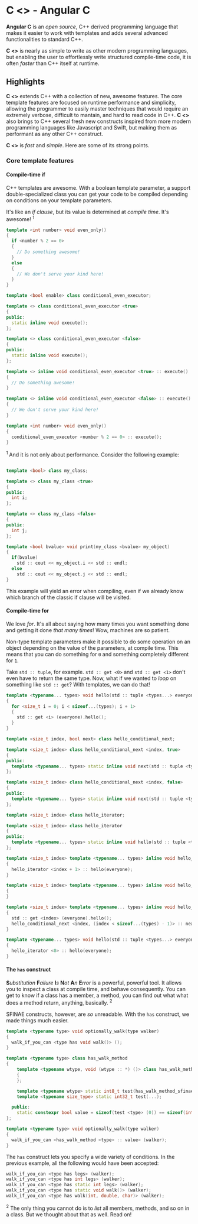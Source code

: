 # C <> - Angular C

**Angular C** is an *open source*, C++ derived programming language that makes it easier to work with templates and adds several advanced functionalities to standard C++.

**C <>** is nearly as simple to write as other modern programming languages, but enabling the user to effortlessly write structured compile-time code, it is often *faster* than C++ itself at runtime.

## Highlights

**C <>** extends C++ with a collection of new, awesome features. The core template features are focused on runtime performance and simplicity, allowing the programmer to easily master techniques that would require an extremely verbose, difficult to mantain, and hard to read code in C++. **C <>** also brings to C++ several fresh new constructs inspired from more modern programming languages like Javascript and Swift, but making them as performant as any other C++ construct.

**C <>** is *fast* and *simple*. Here are some of its strong points.

### Core template features

#### Compile-time if

C++ templates are awesome. With a boolean template parameter, a support double-specialized class you can get your code to be compiled depending on conditions on your template parameters.

It's like an *if clause*, but its value is determined at *compile time*. It's awesome! <sup> 1 </sup>

```c++
template <int number> void even_only()
{
  if <number % 2 == 0>
  {
    // Do something awesome!
  }
  else
  {
    // We don't serve your kind here!
  }
}
```

```c++
template <bool enable> class conditional_even_executor;

template <> class conditional_even_executor <true>
{
public:
  static inline void execute();
};

template <> class conditional_even_executor <false>
{
public:
  static inline void execute();
};

template <> inline void conditional_even_executor <true> :: execute()
{
  // Do something awesome!
}

template <> inline void conditional_even_executor <false> :: execute()
{
  // We don't serve your kind here!
}

template <int number> void even_only()
{
  conditional_even_executor <number % 2 == 0> :: execute();
}
```

<sup> 1 </sup> And it is not only about performance. Consider the following example:

```c++

template <bool> class my_class;

template <> class my_class <true>
{
public:
  int i;
};

template <> class my_class <false>
{
public:
  int j;
};

template <bool bvalue> void print(my_class <bvalue> my_object)
{
  if(bvalue)
    std :: cout << my_object.i << std :: endl;
  else
    std :: cout << my_object.j << std :: endl;
}

```

This example will yield an error when compiling, even if we already know which branch of the classic if clause will be visited.

#### Compile-time for

We love *for*. It's all about saying how many times you want something done and getting it done *that many times*! Wow, machines are so patient.

Non-type template parameters make it possible to do some operation on an object depending on the value of the parameters, at compile time. This means that you can do something for `0` and something completely different for `1`.

Take `std :: tuple`, for example. `std :: get <0>` and `std :: get <1>` don't even have to return the same type. Now, what if we wanted to *loop* on something like `std :: get`? With templates, we can do that!

```c++
template <typename... types> void hello(std :: tuple <types...> everyone)
{
  for <size_t i = 0; i < sizeof...(types); i + 1>
  {
    std :: get <i> (everyone).hello();
  }
}
```

```c++
template <size_t index, bool next> class hello_conditional_next;

template <size_t index> class hello_conditional_next <index, true>
{
public:
  template <typename... types> static inline void next(std :: tuple <types...>);
};

template <size_t index> class hello_conditional_next <index, false>
{
public:
  template <typename... types> static inline void next(std :: tuple <types...>);
};

template <size_t index> class hello_iterator;

template <size_t index> class hello_iterator
{
public:
  template <typename... types> static inline void hello(std :: tuple <types...>);
};

template <size_t index> template <typename... types> inline void hello_conditional_next <index, true> :: next(std :: tuple <types...> everyone)
{
  hello_iterator <index + 1> :: hello(everyone);
}

template <size_t index> template <typename... types> inline void hello_conditional_next <index, false> :: next(std :: tuple <types...> everyone)
{
}

template <size_t index> template <typename... types> inline void hello_iterator <index> :: hello(std :: tuple <types...> everyone)
{
  std :: get <index> (everyone).hello();
  hello_conditional_next <index, (index < sizeof...(types) - 1)> :: next(everyone);
}

template <typename... types> void hello(std :: tuple <types...> everyone)
{
  hello_iterator <0> :: hello(everyone);
}

```

#### The `has` construct

<b>S</b>*ubstitution* <b>F</b>*ailure* <b>I</b>*s* <b>N</b>*ot* <b>A</b>*n* <b>E</b>*rror* is a powerful, powerful tool. It allows you to inspect a class at compile time, and behave consequently. You can get to know if a class has a member, a method, you can find out what what does a method return, anything, basically. <sup>2</sup>

SFINAE constructs, however, are *so* unreadable. With the `has` construct, we made things much easier.

```c++
template <typename type> void optionally_walk(type walker)
{
  walk_if_you_can <type has void walk()> ();
}
```

```c++
template <typename type> class has_walk_method
{
    template <typename wtype, void (wtype :: *) ()> class has_walk_method_sfinae
    {
    };

    template <typename wtype> static int8_t test(has_walk_method_sfinae <wtype, &wtype :: walk> *);
    template <typename size_type> static int32_t test(...);

  public:
    static constexpr bool value = sizeof(test <type> (0)) == sizeof(int8_t);
};

template <typename type> void optionally_walk(type walker)
{
  walk_if_you_can <has_walk_method <type> :: value> (walker);
}

```

The `has` construct lets you specify a wide variety of conditions. In the previous example, all the following would have been accepted:

```c++
walk_if_you_can <type has legs> (walker);
walk_if_you_can <type has int legs> (walker);
walk_if_you_can <type has static int legs> (walker);
walk_if_you_can <type has static void walk()> (walker);
walk_if_you_can <type has walk(int, double, char)> (walker);
```

<sup>2</sup> The only thing you cannot do is to *list* all members, methods, and so on in a class. But we thought about that as well. Read on!
